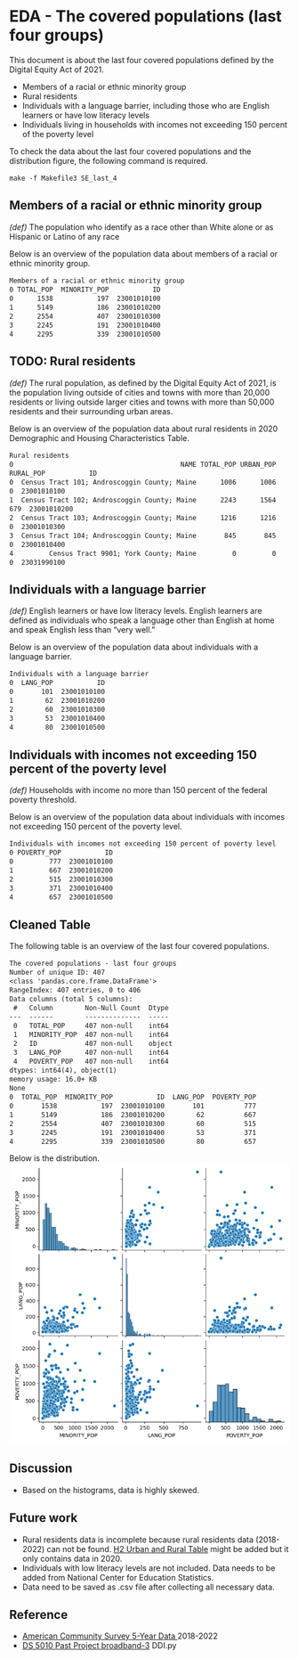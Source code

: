 # EDA - The covered populations (last four groups)

This document is about the last four covered populations defined by the Digital Equity Act of 2021.
- Members of a racial or ethnic minority group
- Rural residents
- Individuals with a language barrier, including those who are English learners or have low literacy levels
- Individuals living in households with incomes not exceeding 150 percent of the poverty level

To check the data about the last four covered populations and the distribution figure, the following command is required. 
```
make -f Makefile3 SE_last_4
```

## Members of a racial or ethnic minority group
_(def)_ The population who identify as a race other than White alone or as Hispanic or Latino of any
race

Below is an overview of the population data about members of a racial or ethnic minority group.
```
Members of a racial or ethnic minority group
0 TOTAL_POP  MINORITY_POP           ID
0      1538           197  23001010100
1      5149           186  23001010200
2      2554           407  23001010300
3      2245           191  23001010400
4      2295           339  23001010500
```

## TODO: Rural residents
_(def)_ The rural population, as defined by the Digital Equity Act of 2021, is the population living
outside of cities and towns with more than 20,000 residents or living outside larger cities and
towns with more than 50,000 residents and their surrounding urban areas.

Below is an overview of the population data about rural residents in 2020 Demographic and Housing Characteristics Table. 
```
Rural residents
0                                          NAME TOTAL_POP URBAN_POP RURAL_POP           ID
0  Census Tract 101; Androscoggin County; Maine      1006      1006         0  23001010100
1  Census Tract 102; Androscoggin County; Maine      2243      1564       679  23001010200
2  Census Tract 103; Androscoggin County; Maine      1216      1216         0  23001010300
3  Census Tract 104; Androscoggin County; Maine       845       845         0  23001010400
4         Census Tract 9901; York County; Maine         0         0         0  23031990100
```

## Individuals with a language barrier
_(def)_ English learners or have low literacy levels. English learners are defined as individuals who
speak a language other than English at home and speak English less than “very well.”

Below is an overview of the population data about individuals with a language barrier.
```
Individuals with a language barrier
0  LANG_POP           ID
0       101  23001010100
1        62  23001010200
2        60  23001010300
3        53  23001010400
4        80  23001010500
```
## Individuals with incomes not exceeding 150 percent of the poverty level
_(def)_ Households with income no more than 150 percent of the federal poverty threshold.

Below is an overview of the population data about individuals with incomes not exceeding 150 percent of the poverty level.
```
Individuals with incomes not exceeding 150 percent of poverty level
0 POVERTY_POP           ID
0         777  23001010100
1         667  23001010200
2         515  23001010300
3         371  23001010400
4         657  23001010500
```

## Cleaned Table
The following table is an overview of the last four covered populations.
```
The covered populations - last four groups
Number of unique ID: 407
<class 'pandas.core.frame.DataFrame'>
RangeIndex: 407 entries, 0 to 406
Data columns (total 5 columns):
 #   Column        Non-Null Count  Dtype
---  ------        --------------  -----
 0   TOTAL_POP     407 non-null    int64
 1   MINORITY_POP  407 non-null    int64
 2   ID            407 non-null    object
 3   LANG_POP      407 non-null    int64
 4   POVERTY_POP   407 non-null    int64
dtypes: int64(4), object(1)
memory usage: 16.0+ KB
None
0  TOTAL_POP  MINORITY_POP           ID  LANG_POP  POVERTY_POP
0       1538           197  23001010100       101          777
1       5149           186  23001010200        62          667
2       2554           407  23001010300        60          515
3       2245           191  23001010400        53          371
4       2295           339  23001010500        80          657
```

Below is the distribution. 
<img src="img/covered_pop_last_4_scatter.png">

## Discussion
- Based on the histograms, data is highly skewed. 

## Future work
- Rural residents data is incomplete because rural residents data (2018-2022) can not be found. [H2 Urban and Rural Table](https://data.census.gov/table/DECENNIALDHC2020.H2?q=rural&g=040XX00US23$1400000) might be added but it only contains data in 2020. 
- Individuals with low literacy levels are not included. Data needs to be added from National Center for Education Statistics. 
- Data need to be saved as .csv file after collecting all necessary data. 

## Reference
- [American Community Survey 5-Year Data ](https://www.census.gov/data/developers/data-sets/acs-5year.html) 2018-2022 
- [DS 5010 Past Project broadband-3](https://github.com/ds5010/broadband-3) DDI.py